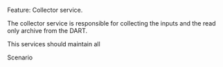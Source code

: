 Feature: Collector service.

The collector service is responsible for collecting the inputs and the read only archive from the DART.

This services should maintain all

Scenario  



